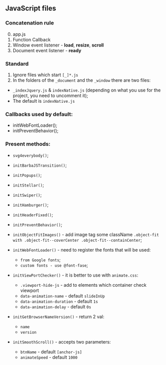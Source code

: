 ## JavaScript files

### Concatenation rule
0. app.js
1. Function Callback
2. Window event listener - **load**, **resize**, **scroll**
3. Document event listener - **ready**

### Standard
1. Ignore files which start `[_]*.js`
2. In the folders of the `_document` and the `_window` there are two files:
  - `_indexJquery.js` & `indexNative.js` (depending on what you use for the project, you need to uncomment it);
  - The default is `indexNative.js`
  
### Callbacks used by default:
- initWebFontLoader();
- initPreventBehavior();

### Present methods:
* `svg4everybody()`;
* `initBarbaJSTransition()`;
* `initPopups()`;
* `initStellar()`;
* `initSwiper()`;
* `initHamburger()`;
* `initHeaderFixed()`;
* `initPreventBehavior()`;
* `initObjectFitImages()` - add image tag some className `.object-fit with .object-fit--coverCenter .object-fit--containCenter`;

* `initWebFontLoader()` - need to register the fonts that will be used:
  * `from Google fonts`;
  * `custom fonts - use @font-fase`;
  
* `initViewPortChecker()` - it is better to use with `animate.css`:
  * `.viewport-hide-js` - add to elements which container check viewport
  * `data-animation-name` - default `slideInUp`
  * `data-animation-duration` - default `1s`
  * `data-animation-delay` - default `0s`
  
* `initGetBrowserNameVersion()` - return 2 val:
  - `name`
  - `version`
  
* `initSmoothScroll()` - accepts two parameters:
  - `btnName` - default `[anchor-js]`
  - `animateSpeed` - default `1000`